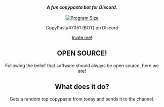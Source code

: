 <div align="center">
  <br>
  <strong><i>A fun copypasta bot for Discord.</i></strong>
  <br>
  <br>
    <a href="https://github.com/kevlu8/copypasta/">
    <img src="https://img.shields.io/github/languages/code-size/kevlu8/copypasta" alt="Program Size">
  </a>
 
  

CopyPasta#7051 (BOT) on Discord

[Invite me!](https://discord.com/api/oauth2/authorize?client_id=882832904605020190&permissions=18432&scope=bot)

## OPEN SOURCE!
Following the belief that software should always be open source, here we are!

## What does it do?

Gets a random top copypasta from today and sends it to the channel.
